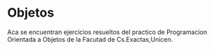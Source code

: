 # Objetos
Aca se encuentran ejercicios resueltos del practico de Programacion Orientada a Objetos de la Facutad de Cs.Exactas,Unicen.
